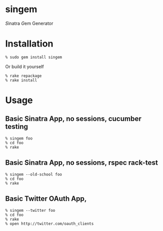 singem
======

*S*inatra *G*em Generator

Installation
============

    % sudo gem install singem

Or build it yourself

    % rake repackage
    % rake install

Usage
=====

Basic Sinatra App, no sessions, cucumber testing
------------------------------------------------
    % singem foo
    % cd foo
    % rake

Basic Sinatra App, no sessions, rspec rack-test
-----------------------------------------------
    % singem --old-school foo
    % cd foo
    % rake

Basic Twitter OAuth App,
------------------------------
    % singem --twitter foo
    % cd foo
    % rake
    % open http://twitter.com/oauth_clients
